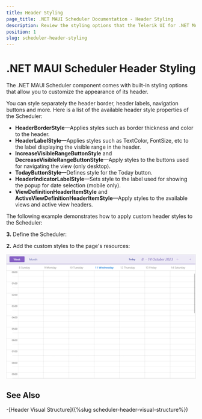 ```yaml
---
title: Header Styling
page_title: .NET MAUI Scheduler Documentation - Header Styling
description: Review the styling options that the Telerik UI for .NET MAUI Scheduler control provides for its header.
position: 1
slug: scheduler-header-styling
---
```


# .NET MAUI Scheduler Header Styling

The .NET MAUI Scheduler component comes with built-in styling options that allow you to customize the appearance of its header.

You can style separately the header border, header labels, navigation buttons and more. Here is a list of the available header style properties of the Scheduler:

* **HeaderBorderStyle**&mdash;Applies styles such as border thickness and color to the header.
* **HeaderLabelStyle**&mdash;Applies styles such as TextColor, FontSize, etc to the label displaying the visible range in the header.
* **IncreaseVisibleRangeButtonStyle** and **DecreaseVisibleRangeButtonStyle**&mdash;Apply styles to the buttons used for navigating the view (only desktop).
* **TodayButtonStyle**&mdash;Defines style for the Today button.
* **HeaderIndicatorLabelStyle**&mdash;Sets style to the label used for showing the popup for date selection (mobile only).
* **ViewDefinitionHeaderItemStyle** and **ActiveViewDefinitionHeaderItemStyle**&mdash;Apply styles to the available views and active view headers.

The following example demonstrates how to apply custom header styles to the Scheduler:

**3.** Define the Scheduler:

<snippet id='scheduler-header-styling-definition'/>

**2.** Add the custom styles to the page's resources:

<snippet id='scheduler-header-styles'/>

![.NET MAUI Scheduler Header Style](images/scheduler-header-styling.png)

## See Also

-[Header Visual Structure]({%slug scheduler-header-visual-structure%})